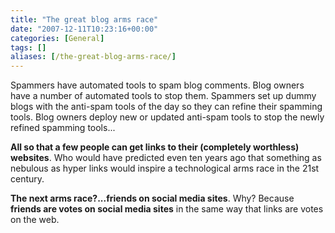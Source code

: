 ```yaml
---
title: "The great blog arms race"
date: "2007-12-11T10:23:16+00:00"
categories: [General]
tags: []
aliases: [/the-great-blog-arms-race/]
---
```


Spammers have automated tools to spam blog comments. Blog owners have a number of automated tools to stop them. Spammers set up dummy blogs with the anti-spam tools of the day so they can refine their spamming tools. Blog owners deploy new or updated anti-spam tools to stop the newly refined spamming tools...

<strong>All so that a few people can get links to their (completely worthless) websites</strong>. Who would have predicted even ten years ago that something as nebulous as hyper links would inspire a technological arms race in the 21st century.

<strong>The next arms race?...friends on social media sites</strong>. Why? Because <strong>friends are votes on social media sites</strong> in the same way that links are votes on the web.
